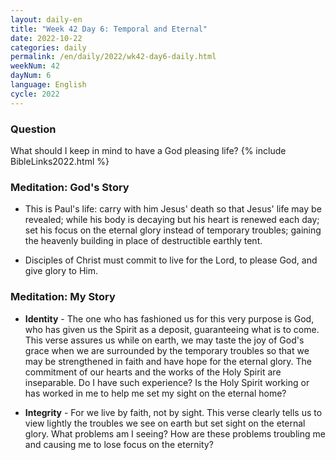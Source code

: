 ```yaml
---
layout: daily-en
title: "Week 42 Day 6: Temporal and Eternal"
date: 2022-10-22
categories: daily
permalink: /en/daily/2022/wk42-day6-daily.html
weekNum: 42
dayNum: 6
language: English
cycle: 2022
---
```

### Question     
What should I keep in mind to have a God pleasing life?
{% include BibleLinks2022.html %} 

### Meditation: God's Story   
+ This is Paul's life: carry with him Jesus' death so that Jesus' life may be revealed; while his body is decaying but his heart is renewed each day; set his focus on the eternal glory instead of temporary troubles; gaining the heavenly building in place of destructible earthly tent. 

+ Disciples of Christ must commit to live for the Lord, to please God, and give glory to Him. 

### Meditation: My Story   
+ **Identity** - The one who has fashioned us for this very purpose is God, who has given us the Spirit as a deposit, guaranteeing what is to come. This verse assures us while on earth, we may taste the joy of God's grace when we are surrounded by the temporary troubles so that we may be strengthened in faith and have hope for the eternal glory. The commitment of our hearts and the works of the Holy Spirit are inseparable. Do I have such experience? Is the Holy Spirit working or has worked in me to help me set my sight on the eternal home? 

+ **Integrity** - For we live by faith, not by sight. This verse clearly tells us to view lightly the troubles we see on earth but set sight on the eternal glory. What problems am I seeing? How are these problems troubling me and causing me to lose focus on the eternity? 
